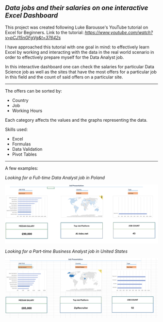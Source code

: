 ***Data jobs and their salaries on one interactive Excel Dashboard***
-
This project was created following Luke Barousse's YouTube tutorial on Excel for Beginners.
Link to the tutorial: *https://www.youtube.com/watch?v=pCJ15nGFgVg&t=37642s* 

I have approached this tutorial with one goal in mind: to effectively learn Excel by working and interacting with the data in the real world scenario in order to effectively prepare myself for the Data Analyst job.

In this interactive dashboard one can check the salaries for particular Data Science job as well as the sites that have the most offers for a particular job in this field and the count of said offers on a particular site.

---

The offers can be sorted by:
- Country
- Job
- Working Hours

Each category affects the values and the graphs representing the data. 

Skills used:
- Excel
- Formulas
- Data Validation
- Pivot Tables
  
---
A few examples:

*Looking for a Full-time Data Analyst job in Poland*

![image info](images/Dashboard_screenshot.png)

*Looking for a Part-time Business Analyst job in United States*

![image info](images/Dashboard_screenshot1.png)
